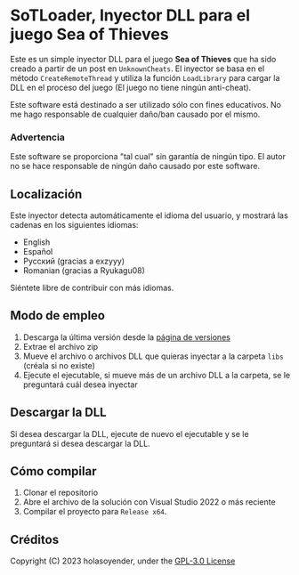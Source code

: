 # SoTLoader, Inyector DLL para el juego Sea of Thieves

Este es un simple inyector DLL para el juego **Sea of Thieves** que ha sido creado a partir de un post en `UnknownCheats`. El inyector se basa en el método `CreateRemoteThread` y utiliza la función `LoadLibrary` para cargar la DLL en el proceso del juego (El juego no tiene ningún anti-cheat).

Este software está destinado a ser utilizado sólo con fines educativos. No me hago responsable de cualquier daño/ban causado por el mismo.

### Advertencia
Este software se proporciona "tal cual" sin garantía de ningún tipo. El autor no se hace responsable de ningún daño causado por este software.

## Localización
Este inyector detecta automáticamente el idioma del usuario, y mostrará las cadenas en los siguientes idiomas:
- English
- Español
- Русский (gracias a exzyyy)
- Romanian (gracias a Ryukagu08)

Siéntete libre de contribuir con más idiomas.

## Modo de empleo
1. Descarga la última versión desde la [página de versiones](https://github.com/holasoyender/SoTLoader/releases)
2. Extrae el archivo zip
3. Mueve el archivo o archivos DLL que quieras inyectar a la carpeta `libs` (créala si no existe)
4. Ejecute el ejecutable, si mueve más de un archivo DLL a la carpeta, se le preguntará cuál desea inyectar

## Descargar la DLL
Si desea descargar la DLL, ejecute de nuevo el ejecutable y se le preguntará si desea descargar la DLL.

## Cómo compilar
1. Clonar el repositorio
2. Abre el archivo de la solución con Visual Studio 2022 o más reciente
3. Compilar el proyecto para `Release x64`.

## Créditos
Copyright (C) 2023 holasoyender, under the [GPL-3.0 License](../LICENSE)